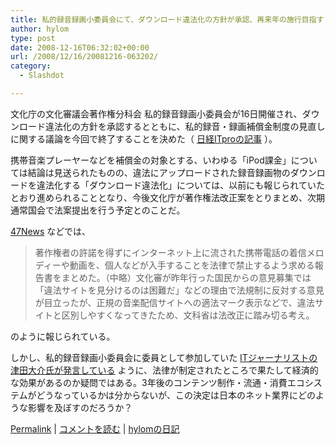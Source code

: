 ```yaml
---
title: 私的録音録画小委員会にて、ダウンロード違法化の方針が承認、再来年の施行目指す
author: hylom
type: post
date: 2008-12-16T06:32:02+00:00
url: /2008/12/16/20081216-063202/
category:
  - Slashdot

---
```

文化庁の文化審議会著作権分科会 私的録音録画小委員会が16日開催され、ダウンロード違法化の方針を承認するとともに、私的録音・録画補償金制度の見直しに関する議論を今回で終了することを決めた（   [日経ITproの記事][1] ）。

携帯音楽プレーヤーなどを補償金の対象とする、いわゆる「iPod課金」については結論は見送られたものの、違法にアップロードされた録音録画物のダウンロードを違法化する「ダウンロード違法化」については、以前にも報じられていたとおり進められることとなり、今後文化庁が著作権法改正案をとりまとめ、次期通常国会で法案提出を行う予定とのことだ。

  [47News][2] などでは、

> <div>
>   <p>
>     著作権者の許諾を得ずにインターネット上に流された携帯電話の着信メロディーや動画を、個人などが入手することを法律で禁止するよう求める報告書をまとめた。（中略）文化審が昨年行った国民からの意見募集では「違法サイトを見分けるのは困難だ」などの理由で法規制に反対する意見が目立ったが、正規の音楽配信サイトへの適法マーク表示などで、違法サイトと区別しやすくなってきたため、文科省は法改正に踏み切る考え。
>   </p></p>
> </div>

のように報じられている。

しかし、私的録音録画小委員会に委員として参加していた   [ITジャーナリストの津田大介氏が発言している][3] ように、法律が制定されたところで果たして経済的な効果があるのか疑問ではある。3年後のコンテンツ制作・流通・消費エコシステムがどうなっているかは分からないが、この決定は日本のネット業界にどのような影響を及ぼすのだろうか？

  [Permalink][4] |   [コメントを読む][5] |   [hylomの日記][6]

 [1]: http://itpro.nikkeibp.co.jp/article/NEWS/20081216/321494/
 [2]: http://www.47news.jp/CN/200812/CN2008121601000209.html
 [3]: http://twitter.com/tsuda/status/1059804885
 [4]: http://slashdot.jp/~hylom/journal/461433
 [5]: http://slashdot.jp/~hylom/journal/461433#acomments
 [6]: http://slashdot.jp/~hylom/journal/
